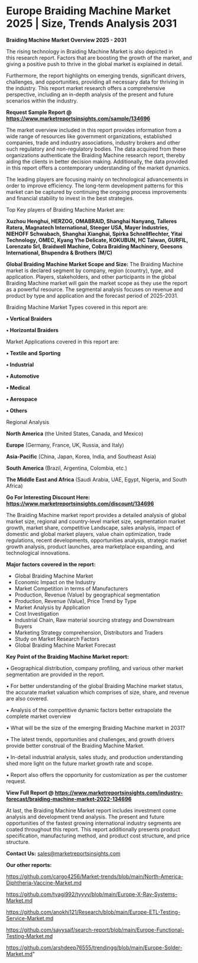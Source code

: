  # Europe Braiding Machine Market 2025 | Size, Trends Analysis 2031

<Strong> Braiding Machine Market Overview 2025 - 2031</strong>

The rising technology in Braiding Machine Market is also depicted in this research report. Factors that are boosting the growth of the market, and giving a positive push to thrive in the global market is explained in detail.

Furthermore, the report highlights on emerging trends, significant drivers, challenges, and opportunities, providing all necessary data for thriving in the industry. This report market research offers a comprehensive perspective, including an in-depth analysis of the present and future scenarios within the industry.

<strong>Request Sample Report @ <a href=https://www.marketreportsinsights.com/sample/134696>https://www.marketreportsinsights.com/sample/134696</a></strong>

The market overview included in this report provides information from a wide range of resources like government organizations, established companies, trade and industry associations, industry brokers and other such regulatory and non-regulatory bodies. The data acquired from these organizations authenticate the Braiding Machine research report, thereby aiding the clients in better decision making. Additionally, the data provided in this report offers a contemporary understanding of the market dynamics.

The leading players are focusing mainly on technological advancements in order to improve efficiency. The long-term development patterns for this market can be captured by continuing the ongoing process improvements and financial stability to invest in the best strategies.

Top Key players of Braiding Machine Market are:

<strong>Xuzhou Henghui, HERZOG, OMABRAID, Shanghai Nanyang, Talleres Ratera, Magnatech International, Steeger USA, Mayer Industries, NIEHOFF Schwabach, Shanghai Xianghai, Spirka Schnellflechter, Yitai Technology, OMEC, Kyang Yhe Delicate, KOKUBUN, HC Taiwan, GURFIL, Lorenzato Srl, Braidwell Machine, Cobra Braiding Machinery, Geesons International, Bhupendra & Brothers (M/C)</strong>

<strong><b>Global Braiding Machine Market Scope and Size:</b></strong>
The Braiding Machine market is declared segment by company, region (country), type, and application. Players, stakeholders, and other participants in the global Braiding Machine market will gain the market scope as they use the report as a powerful resource. The segmental analysis focuses on revenue and product by type and application and the forecast period of 2025-2031.

Braiding Machine Market Types covered in this report are:

<strong>• Vertical Braiders

• Horizontal Braiders</strong>

Market Applications covered in this report are:

<strong>• Textile and Sporting

• Industrial

• Automotive

• Medical

• Aerospace

• Others</strong> 

Regional Analysis

<strong>North America</strong> (the United States, Canada, and Mexico)

<strong>Europe</strong> (Germany, France, UK, Russia, and Italy)

<strong>Asia-Pacific</strong> (China, Japan, Korea, India, and Southeast Asia)

<strong>South America</strong> (Brazil, Argentina, Colombia, etc.)

<strong>The Middle East and Africa</strong> (Saudi Arabia, UAE, Egypt, Nigeria, and South Africa)

<strong>Go For Interesting Discount Here: <a href=https://www.marketreportsinsights.com/discount/134696>https://www.marketreportsinsights.com/discount/134696</a></strong>

The Braiding Machine market report provides a detailed analysis of global market size, regional and country-level market size, segmentation market growth, market share, competitive Landscape, sales analysis, impact of domestic and global market players, value chain optimization, trade regulations, recent developments, opportunities analysis, strategic market growth analysis, product launches, area marketplace expanding, and technological innovations.

<strong><b>Major factors covered in the report:</b></strong>
<ul>
  <li>Global Braiding Machine Market </li>
  <li>Economic Impact on the Industry</li>
  <li>Market Competition in terms of Manufacturers</li>
  <li>Production, Revenue (Value) by geographical segmentation</li>
  <li>Production, Revenue (Value), Price Trend by Type</li>
  <li>Market Analysis by Application</li>
  <li>Cost Investigation</li>
  <li>Industrial Chain, Raw material sourcing strategy and Downstream Buyers</li>
  <li>Marketing Strategy comprehension, Distributors and Traders</li>
  <li>Study on Market Research Factors</li>
  <li>Global Braiding Machine Market Forecast</li>
</ul>

<strong><b>Key Point of the Braiding Machine Market report:</b></strong>

• Geographical distribution, company profiling, and various other market segmentation are provided in the report.

• For better understanding of the global Braiding Machine market status, the accurate market valuation which comprises of size, share, and revenue are also covered.

• Analysis of the competitive dynamic factors better extrapolate the complete market overview

• What will be the size of the emerging Braiding Machine market in 2031?

• The latest trends, opportunities and challenges, and growth drivers provide better construal of the Braiding Machine Market.

• In-detail industrial analysis, sales study, and production understanding shed more light on the future market growth rate and scope.

• Report also offers the opportunity for customization as per the customer request.

<strong><b>View Full Report @ <a href=https://www.marketreportsinsights.com/industry-forecast/braiding-machine-market-2022-134696>https://www.marketreportsinsights.com/industry-forecast/braiding-machine-market-2022-134696</a></b></strong>


At last, the Braiding Machine Market report includes investment come analysis and development trend analysis. The present and future opportunities of the fastest growing international industry segments are coated throughout this report. This report additionally presents product specification, manufacturing method, and product cost structure, and price structure.

<strong>Contact Us:</strong>
sales@marketreportsinsights.com

<strong>Our other reports:</strong>

<a href=https://github.com/cargo4256/Market-trends/blob/main/North-America-Diphtheria-Vaccine-Market.md>https://github.com/cargo4256/Market-trends/blob/main/North-America-Diphtheria-Vaccine-Market.md</a>

<a href=https://github.com/tyagi992/tyyyy/blob/main/Europe-X-Ray-Systems-Market.md>https://github.com/tyagi992/tyyyy/blob/main/Europe-X-Ray-Systems-Market.md</a>

<a href=https://github.com/anokhi121/Research/blob/main/Europe-ETL-Testing-Service-Market.md>https://github.com/anokhi121/Research/blob/main/Europe-ETL-Testing-Service-Market.md</a>

<a href=https://github.com/sayysaif/search-report/blob/main/Europe-Functional-Testing-Market.md>https://github.com/sayysaif/search-report/blob/main/Europe-Functional-Testing-Market.md</a>

<a href=https://github.com/arshdeep76555/trendingg/blob/main/Europe-Solder-Market.md>https://github.com/arshdeep76555/trendingg/blob/main/Europe-Solder-Market.md</a>"
